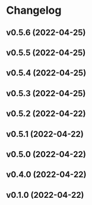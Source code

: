 # Changelog

<!--next-version-placeholder-->

## v0.5.6 (2022-04-25)


## v0.5.5 (2022-04-25)


## v0.5.4 (2022-04-25)


## v0.5.3 (2022-04-25)


## v0.5.2 (2022-04-22)


## v0.5.1 (2022-04-22)


## v0.5.0 (2022-04-22)


## v0.4.0 (2022-04-22)


## v0.1.0 (2022-04-22)

